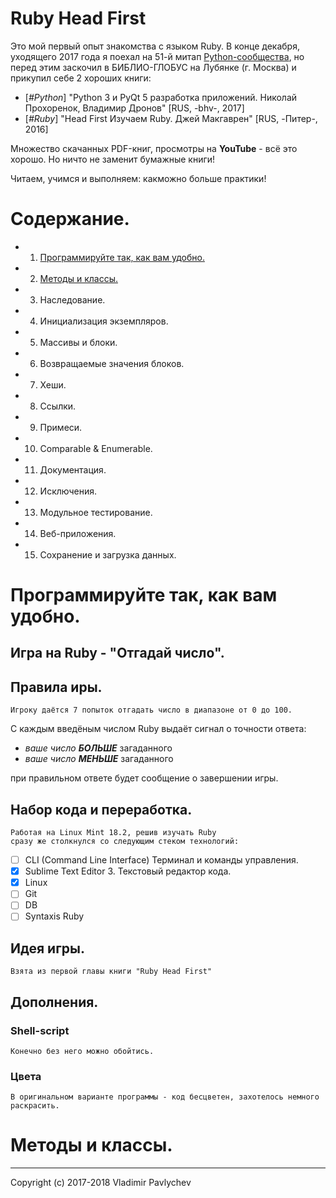 Ruby Head First
====================
 
 Это мой первый опыт знакомства с языком Ruby. В конце декабря, уходящего 2017 года я поехал на 51-й митап [Python-сообщества](http://www.moscowpython.ru/), но перед этим заскочил в БИБЛИО-ГЛОБУС на Лубянке (г. Москва) и прикупил себе 2 хороших книги:
 - [_#Python_] "Python 3 и PyQt 5 разработка приложений. Николай Прохоренок, Владимир Дронов" [RUS, -bhv-, 2017]
 - [_#Ruby_] "Head First Изучаем Ruby. Джей Макгаврен" [RUS, -Питер-, 2016]

Множество скачанных PDF-книг, просмотры на **YouTube** - всё это хорошо. Но ничто не заменит бумажные книги!

Читаем, учимся и выполняем: какможно больше практики!


Содержание.
===============
- 01. [Программируйте так, как вам удобно.](#chapter-01)
- 02. [Методы и классы.](#chapter-02)
- 03. Наследование.
- 04. Инициализация экземпляров.
- 05. Массивы и блоки.
- 06. Возвращаемые значения блоков.
- 07. Хеши.
- 08. Ссылки.
- 09. Примеси.
- 10. Comparable & Enumerable.
- 11. Документация.
- 12. Исключения.
- 13. Модульное тестирование.
- 14. Веб-приложения.
- 15. Сохранение и загрузка данных.

<a name="chapter-01"></a>
Программируйте так, как вам удобно.
============================================

Игра на Ruby - "Отгадай число".
-----------------------------------

## Правила иры.

	Игроку даётся 7 попыток отгадать число в диапазоне от 0 до 100.

С каждым введёным числом Ruby выдаёт сигнал о точности ответа:
- _ваше число **БОЛЬШЕ**_ загаданного 
- _ваше число **МЕНЬШЕ**_ загаданного

при правильном ответе будет сообщение о завершении игры.


## Набор кода и переработка.

	Работая на Linux Mint 18.2, решив изучать Ruby 
	сразу же столкнулся со следующим стеком технологий:

- [ ] CLI (Command Line Interface) Терминал и команды управления.
- [x] Sublime Text Editor 3. Текстовый редактор кода.
- [x] Linux
- [ ] Git
- [ ] DB 
- [ ] Syntaxis Ruby

## Идея игры.

	Взята из первой главы книги "Ruby Head First"

## Дополнения.

### Shell-script

	Конечно без него можно обойтись.

### Цвета

	В оригинальном варианте программы - код бесцветен, захотелось немного раскрасить.


<a name="chapter-02"></a>
Методы и классы.
=====================


------------------------------------------------

Copyright (c) 2017-2018 Vladimir Pavlychev